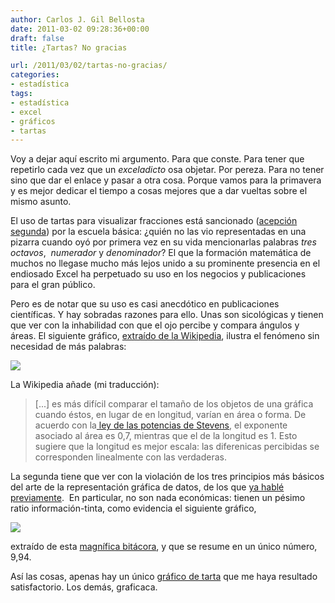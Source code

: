 ```yaml
---
author: Carlos J. Gil Bellosta
date: 2011-03-02 09:28:36+00:00
draft: false
title: ¿Tartas? No gracias

url: /2011/03/02/tartas-no-gracias/
categories:
- estadística
tags:
- estadística
- excel
- gráficos
- tartas
---
```


Voy a dejar aquí escrito mi argumento. Para que conste. Para tener que repetirlo cada vez que un _exceladicto_ osa objetar. Por pereza. Para no tener sino que dar el enlace y pasar a otra cosa. Porque vamos para la primavera y es mejor dedicar el tiempo a cosas mejores que a dar vueltas sobre el mismo asunto.

El uso de tartas para visualizar fracciones está sancionado ([acepción segunda](http://buscon.rae.es/draeI/SrvltConsulta?TIPO_BUS=3&LEMA=sancionar)) por la escuela básica: ¿quién no las vio representadas en una pizarra cuando oyó por primera vez en su vida mencionarlas palabras _tres octavos_,  _numerador_ y _denominador_? El que la formación matemática de muchos no llegase mucho más lejos unido a su prominente presencia en el endiosado Excel ha perpetuado su uso en los negocios y publicaciones para el gran público.

Pero es de notar que su uso es casi anecdótico en publicaciones científicas. Y hay sobradas razones para ello. Unas son sicológicas y tienen que ver con la inhabilidad con que el ojo percibe y compara ángulos y áreas. El siguiente gráfico, [extraído de la Wikipedia](http://en.wikipedia.org/wiki/Pie_chart#Use.2C_effectiveness_and_visual_perception), ilustra el fenómeno sin necesidad de más palabras:


[![](/wp-uploads/2011/02/Piecharts.png)
](/wp-uploads/2011/02/Piecharts.png)


La Wikipedia añade (mi traducción):

>[...] es más difícil comparar el tamaño de los objetos de una gráfica cuando éstos, en lugar de en longitud, varían en área o forma. De acuerdo con la[ ley de las potencias de Stevens](http://en.wikipedia.org/wiki/Stevens%27_power_law), el exponente asociado al área es 0,7, mientras que el de la longitud es 1. Esto sugiere que la longitud es mejor escala: las diferenicas percibidas se corresponden linealmente con las verdaderas.

La segunda tiene que ver con la violación de los tres principios más básicos del arte de la representación gráfica de datos, de los que [ya hablé previamente](http://www.datanalytics.com/2010/09/27/que-grafico-es-mejor/).  En particular, no son nada económicas: tienen un pésimo ratio información-tinta, como evidencia el siguiente gráfico,

[![](/wp-uploads/2011/02/analytics_piechart.jpg)
](/wp-uploads/2011/02/analytics_piechart.jpg)

extraído de esta [magnífica bitácora](http://www.juiceanalytics.com/writing/the-problem-with-pie-charts/), y que se resume en un único número, 9,94.

Así las cosas, apenas hay un único [gráfico de tarta](http://flowingdata.com/2008/09/19/pie-i-have-eaten-and-pie-i-have-not-eaten/) que me haya resultado satisfactorio. Los demás, graficaca.
